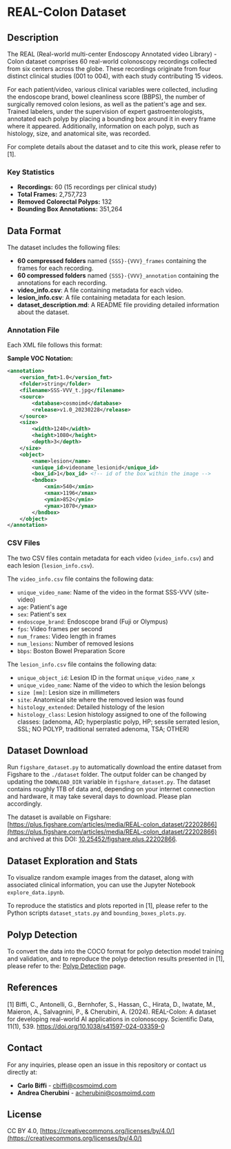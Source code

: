 # REAL-Colon Dataset

## Description
The REAL (Real-world multi-center Endoscopy Annotated video Library) - Colon dataset comprises 60 real-world colonoscopy recordings collected from six centers across the globe. These recordings originate from four distinct clinical studies (001 to 004), with each study contributing 15 videos.

For each patient/video, various clinical variables were collected, including the endoscope brand, bowel cleanliness score (BBPS), the number of surgically removed colon lesions, as well as the patient's age and sex. Trained labelers, under the supervision of expert gastroenterologists, annotated each polyp by placing a bounding box around it in every frame where it appeared. Additionally, information on each polyp, such as histology, size, and anatomical site, was recorded.

For complete details about the dataset and to cite this work, please refer to [1].

### Key Statistics
- **Recordings:** 60 (15 recordings per clinical study)
- **Total Frames:** 2,757,723
- **Removed Colorectal Polyps:** 132
- **Bounding Box Annotations:** 351,264

## Data Format
The dataset includes the following files:

- **60 compressed folders** named `{SSS}-{VVV}_frames` containing the frames for each recording.
- **60 compressed folders** named `{SSS}-{VVV}_annotation` containing the annotations for each recording.
- **video_info.csv**: A file containing metadata for each video.
- **lesion_info.csv**: A file containing metadata for each lesion.
- **dataset_description.md**: A README file providing detailed information about the dataset.

### Annotation File
Each XML file follows this format:

**Sample VOC Notation:**
```xml
<annotation>
    <version_fmt>1.0</version_fmt>
    <folder>string</folder>
    <filename>SSS-VVV_t.jpg</filename>
    <source>
        <database>cosmoimd</database>
        <release>v1.0_20230228</release>
    </source>
    <size>
        <width>1240</width>
        <height>1080</height>
        <depth>3</depth>
    </size>
    <object>
        <name>lesion</name>
        <unique_id>videoname_lesionid</unique_id>
        <box_id>1</box_id> <!-- id of the box within the image -->
        <bndbox>
            <xmin>540</xmin>
            <xmax>1196</xmax>
            <ymin>852</ymin>
            <ymax>1070</ymax>
        </bndbox>
    </object>
</annotation>
```

### CSV Files
The two CSV files contain metadata for each video (`video_info.csv`) and each lesion (`lesion_info.csv`).

The `video_info.csv` file contains the following data:
- `unique_video_name`: Name of the video in the format SSS-VVV (site-video)
- `age`: Patient's age
- `sex`: Patient's sex
- `endoscope_brand`: Endoscope brand (Fuji or Olympus)
- `fps`: Video frames per second
- `num_frames`: Video length in frames
- `num_lesions`: Number of removed lesions
- `bbps`: Boston Bowel Preparation Score

The `lesion_info.csv` file contains the following data:
- `unique_object_id`: Lesion ID in the format `unique_video_name_x`
- `unique_video_name`: Name of the video to which the lesion belongs
- `size [mm]`: Lesion size in millimeters
- `site`: Anatomical site where the removed lesion was found
- `histology_extended`: Detailed histology of the lesion
- `histology_class`: Lesion histology assigned to one of the following classes: (adenoma, AD; hyperplastic polyp, HP; sessile serrated lesion, SSL; NO POLYP, traditional serrated adenoma, TSA; OTHER)

## Dataset Download
Run `figshare_dataset.py` to automatically download the entire dataset from Figshare to the `./dataset` folder. The output folder can be changed by updating the `DOWNLOAD_DIR` variable in `figshare_dataset.py`. The dataset contains roughly 1TB of data and, depending on your internet connection and hardware, it may take several days to download. Please plan accordingly.

The dataset is available on Figshare: [https://plus.figshare.com/articles/media/REAL-colon_dataset/22202866](https://plus.figshare.com/articles/media/REAL-colon_dataset/22202866) and archived at this DOI: [10.25452/figshare.plus.22202866](https://doi.org/10.25452/figshare.plus.22202866).

## Dataset Exploration and Stats
To visualize random example images from the dataset, along with associated clinical information, you can use the Jupyter Notebook `explore_data.ipynb`.

To reproduce the statistics and plots reported in [1], please refer to the Python scripts `dataset_stats.py` and `bounding_boxes_plots.py`.

## Polyp Detection
To convert the data into the COCO format for polyp detection model training and validation, and to reproduce the polyp detection results presented in [1], please refer to the: [Polyp Detection](polyp_detection/README.md) page.

## References
[1] Biffi, C., Antonelli, G., Bernhofer, S., Hassan, C., Hirata, D., Iwatate, M., Maieron, A., Salvagnini, P., & Cherubini, A. (2024). REAL-Colon: A dataset for developing real-world AI applications in colonoscopy. Scientific Data, 11(1), 539. https://doi.org/10.1038/s41597-024-03359-0

## Contact
For any inquiries, please open an issue in this repository or contact us directly at:
- **Carlo Biffi** - cbiffi@cosmoimd.com
- **Andrea Cherubini** - acherubini@cosmoimd.com

## License
CC BY 4.0, [https://creativecommons.org/licenses/by/4.0/](https://creativecommons.org/licenses/by/4.0/)

